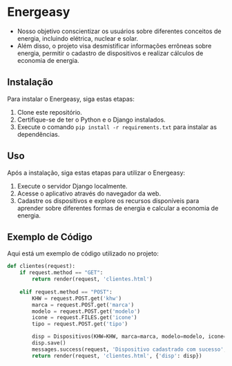 # Energeasy

- Nosso objetivo conscientizar os usuários sobre diferentes conceitos de energia, incluindo elétrica, nuclear e solar. 
- Além disso, o projeto visa desmistificar informações errôneas sobre energia, permitir o cadastro de dispositivos e realizar cálculos de economia de energia.

## Instalação

Para instalar o Energeasy, siga estas etapas:

1. Clone este repositório.
2. Certifique-se de ter o Python e o Django instalados.
3. Execute o comando `pip install -r requirements.txt` para instalar as dependências.

## Uso

Após a instalação, siga estas etapas para utilizar o Energeasy:

1. Execute o servidor Django localmente.
2. Acesse o aplicativo através do navegador da web.
3. Cadastre os dispositivos e explore os recursos disponíveis para aprender sobre diferentes formas de energia e calcular a economia de energia.

## Exemplo de Código

Aqui está um exemplo de código utilizado no projeto:

```python
def clientes(request):
    if request.method == "GET":
        return render(request, 'clientes.html')
    
    elif request.method == "POST":
        KHW = request.POST.get('khw')
        marca = request.POST.get('marca')
        modelo = request.POST.get('modelo')
        icone = request.FILES.get('icone')
        tipo = request.POST.get('tipo')

        disp = Dispositivos(KHW=KHW, marca=marca, modelo=modelo, icone=icone, tipo=tipo)
        disp.save()
        messages.success(request, 'Dispositivo cadastrado com sucesso',extra_tags='success-message')
        return render(request, 'clientes.html', {'disp': disp})

